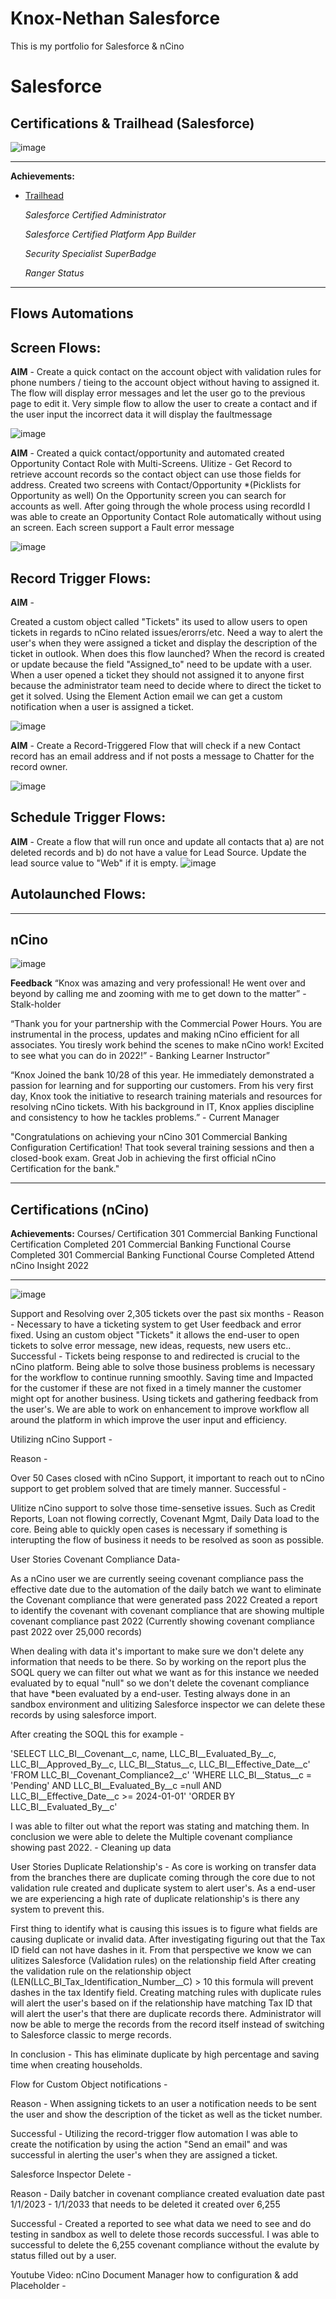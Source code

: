 # Knox-Nethan Salesforce
This is my portfolio for Salesforce &amp; nCino
# Salesforce 
## Certifications & Trailhead (Salesforce)
![image](https://github.com/KnoxSoto/Salesforce-Portfolio/assets/117833554/69fa2118-f7fe-44a2-983e-9f062620a765)


---

**Achievements:**

- [Trailhead](https://trailblazer.me/id/ksoto4)
    
    *Salesforce Certified Administrator*
    
    *Salesforce Certified Platform App Builder*
    
    *Security Specialist SuperBadge*
    
    *Ranger Status*



---
## Flows Automations
  
  
## Screen Flows:

**AIM** -
Create a quick contact on the account object with validation rules for phone numbers / tieing to the account object without having to assigned it. The flow will display error messages and let the user go to the previous page to edit it.
Very simple flow to allow the user to create a contact and if the user input the incorrect data it will display the faultmessage

![image](https://user-images.githubusercontent.com/117833554/201966890-b5433c94-7184-4b91-a70d-ce9206808af6.png)


**AIM** -
Created a quick contact/opportunity and automated created Opportunity Contact Role with Multi-Screens.
Ulitize - Get Record to retrieve account records so the contact object can use those fields for address. Created two screens with Contact/Opportunity *(Picklists for Opportunity as well) On the Opportunity screen you can search for accounts as well. After going through the whole process using recordId I was able to create an Opportunity Contact Role automatically without using an screen. Each screen support a Fault error message

![image](https://user-images.githubusercontent.com/117833554/201966970-d77946cc-0203-46bc-92ec-2c84c1b5513d.png)

## Record Trigger Flows:

**AIM** -

Created a custom object called "Tickets" its used to allow users to open tickets in regards to nCino related issues/erorrs/etc. Need a way to alert the user's when they were assigned a ticket and display the description of the ticket in outlook.
When does this flow launched? When the record is created or update because the field "Assigned_to" need to be update with a user. When a user opened a ticket they should not assigned it to anyone first because the administrator team need to decide where to direct the ticket to get it solved. Using the Element Action email we can get a custom notification when a user is assigned a ticket.

![image](https://user-images.githubusercontent.com/117833554/201967094-27f2ce66-a8f2-4845-abe2-8cc1941df0ee.png)

**AIM** -
Create a Record-Triggered Flow that will check if a new Contact record has an email address and if not posts a message to Chatter for the record owner.

![image](https://user-images.githubusercontent.com/117833554/207113249-93f391dd-5691-4e53-8c74-efd0b7191f78.png)


## Schedule Trigger Flows:
**AIM** -
Create a flow that will run once and update all contacts that a) are not deleted records and b) do not have a value for Lead Source. Update the lead source value to "Web" if it is empty.
![image](https://user-images.githubusercontent.com/117833554/207110490-11c43fbd-2230-495b-8e46-b9de6984d253.png)




## Autolaunched Flows:




---

## nCino
![image](https://user-images.githubusercontent.com/117833554/201967348-6faac0f5-d250-4281-b556-27111eb87a6f.png)

**Feedback**
“Knox was amazing and very professional! He went over and beyond by calling me and zooming with me to get down to the matter” - Stalk-holder

“Thank you for your partnership with the Commercial Power Hours. You are instrumental in the process, updates and making nCino efficient for all associates. You tiresly work behind the scenes to make nCino work! Excited to see what you can do in 2022!” - Banking Learner Instructor”

“Knox Joined the bank 10/28 of this year. He immediately demonstrated a passion for learning and for supporting our customers. From his very first day, Knox took the initiative to research training materials and resources for resolving nCino tickets. With his background in IT, Knox applies discipline and consistency to how he tackles problems.” - Current Manager

"Congratulations on achieving your nCino 301 Commercial Banking Configuration Certification! That took several training sessions and then a closed-book exam. Great Job in achieving the first official nCino Certification for the bank."

---


## Certifications (nCino)

**Achievements:**
Courses/ Certification
 301 Commercial Banking Functional Certification Completed
 201 Commercial Banking Functional Course Completed
 301 Commercial Banking Functional Course Completed
 Attend nCino Insight 2022
 
 ---
 
![image](https://user-images.githubusercontent.com/117833554/201967615-89ef99a7-133c-4020-828d-af36419a80ef.png)

Support and Resolving over 2,305 tickets over the past six months -
Reason -
Necessary to have a ticketing system to get User feedback and error fixed. Using an custom object "Tickets" it allows the end-user to open tickets to solve error message, new ideas, requests, new users etc..
Successful -
Tickets being response to and redirected is crucial to the nCino platform. Being able to solve those business problems is necessary for the workflow to continue running smoothly. Saving time and Impacted for the customer if these are not fixed in a timely manner the customer might opt for another business. Using tickets and gathering feedback from the user's. We are able to work on enhancement to improve workflow all around the platform in which improve the user input and efficiency.

Utilizing nCino Support -

Reason -

Over 50 Cases closed with nCino Support, it important to reach out to nCino support to get problem solved that are timely manner.
Successful -

Ulitize nCino support to solve those time-sensetive issues. Such as Credit Reports, Loan not flowing correctly, Covenant Mgmt, Daily Data load to the core. Being able to quickly open cases is necessary if something is interupting the flow of business it needs to be resolved as soon as possible.

User Stories  Covenant Compliance Data-

As a nCino user we are currently seeing covenant compliance pass the effective date due to the automation of the daily batch we want to eliminate the Covenant compliance that were generated pass 2022
Created a report to identify the covenant with covenant compliance that are showing multiple covenant compliance past 2022 (Currently showing covenant compliance past 2022 over 25,000 records)

When dealing with data it's important to make sure we don't delete any information that needs to be there. So by working on the report plus the SOQL query we can filter out what we want as for this instance we needed  evaluated by to equal "null" so we don't delete the covenant compliance that have *been evaluated by a end-user.
Testing always done in an sandbox environment and ulitizing Salesforce inspector we can delete these records by using salesforce import.

After creating the SOQL this for example -

'SELECT LLC_BI__Covenant__c, name, LLC_BI__Evaluated_By__c, LLC_BI__Approved_By__c, LLC_BI__Status__c, LLC_BI__Effective_Date__c'
'FROM LLC_BI__Covenant_Compliance2__c'
'WHERE LLC_BI__Status__c = 'Pending' AND LLC_BI__Evaluated_By__c =null AND LLC_BI__Effective_Date__c >= 2024-01-01' 
'ORDER BY LLC_BI__Evaluated_By__c'

I was able to filter out what the report was stating and matching them.
In conclusion we were able to delete the Multiple covenant compliance showing past 2022.  - Cleaning up data

User Stories Duplicate Relationship's -
As core is working on transfer data from the branches there are duplicate coming through the core due to not validation rule created and duplicate system to alert user's. As a end-user we are experiencing a high rate of duplicate relationship's is there any system to prevent this.

First thing to identify what is causing this issues is to figure what fields are causing duplicate or invalid data. After investigating figuring out that the Tax ID field can not have dashes in it. From that perspective we know we can ulitizes Salesforce (Validation rules) on the relationship field
After creating the validation rule on the relationship object (LEN(LLC_BI_Tax_Identification_Number__C) > 10 this formula will prevent dashes in the tax Identify field.
Creating matching rules with duplicate rules will alert the user's based on  if the relationship have matching Tax ID that will alert the user's that there are duplicate records there.
Administrator will now be able to merge the records from the record itself instead of switching to Salesforce classic to merge records.

In conclusion - This has eliminate duplicate by high percentage and saving time when creating households.

Flow for Custom Object notifications -

Reason -
When assigning tickets to an user a notification needs to be sent the user and show the description of the ticket as well as the ticket number.

Successful -
Utilizing the record-trigger flow automation I was able to create the notification by using the action "Send an email" and was successful in alerting the user's when they are assigned a ticket.

Salesforce Inspector Delete  -

Reason -
Daily batcher in covenant compliance created evaluation date past 1/1/2023 - 1/1/2033 that needs to be deleted it created over 6,255

Successful -
Created a reported to see what data we need to see and do testing in sandbox as well to delete those records successful. I was able to successful to delete the 6,255 covenant compliance without the evalute by status filled out by a user.

Youtube Video: nCino Document Manager how to configuration & add Placeholder -






